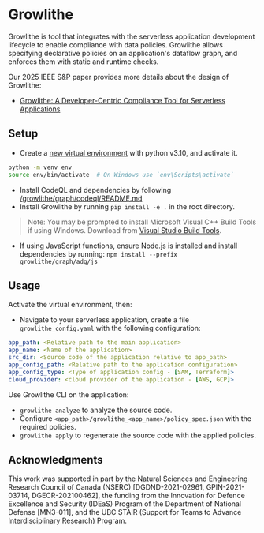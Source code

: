 # Growlithe
Growlithe is tool that integrates with the serverless application development lifecycle to enable compliance with data policies.
Growlithe allows specifying declarative policies on an application's  dataflow graph, and enforces them with static and runtime checks.

Our 2025 IEEE S&P paper provides more details about the design of Growlithe:
- [Growlithe: A Developer-Centric Compliance Tool for Serverless Applications](#)

## Setup
- Create a [new virtual environment](https://docs.python.org/3/library/venv.html) with python v3.10, and activate it.
```bash
python -m venv env
source env/bin/activate  # On Windows use `env\Scripts\activate`
```

- Install CodeQL and dependencies by following [/growlithe/graph/codeql/README.md](/growlithe/graph/codeql/README.md)
- Install Growlithe by running `pip install -e .` in the root directory.
> Note: You may be prompted to install Microsoft Visual C++ Build Tools if using Windows. Download from [Visual Studio Build Tools](https://visualstudio.microsoft.com/downloads/).

- If using JavaScript functions, ensure Node.js is installed and install dependencies by running:
`npm install --prefix growlithe/graph/adg/js`


## Usage
Activate the virtual environment, then:
- Navigate to your serverless application, create a file `growlithe_config.yaml` with the following configuration:
```yaml
app_path: <Relative path to the main application>
app_name: <Name of the application>
src_dir: <Source code of the application relative to app_path>
app_config_path: <Relative path to the application configuration>
app_config_type: <Type of application config - [SAM, Terraform]>
cloud_provider: <cloud provider of the application - [AWS, GCP]>
```

Use Growlithe CLI on the application:
- `growlithe analyze` to analyze the source code.
- Configure `<app_path>/growlithe_<app_name>/policy_spec.json` with the required policies.
- `growlithe apply` to regenerate the source code with the applied policies.

## Acknowledgments

This work was supported in part by the Natural Sciences and Engineering Research Council of Canada (NSERC)
[DGDND-2021-02961, GPIN-2021-03714, DGECR-202100462], the funding from the Innovation for Defence Excellence and Security (IDEaS) Program of
the Department of National Defense [MN3-011], and the UBC STAIR (Support for Teams to Advance Interdisciplinary Research) Program.
